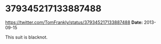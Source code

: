# 379345217133887488
https://twitter.com/TomFrankly/status/379345217133887488
**Date:** 2013-09-15

This suit is blacknot.
